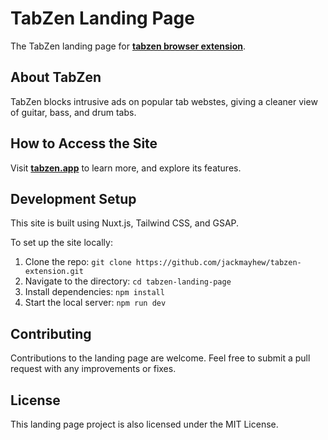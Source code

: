# TabZen Landing Page

The TabZen landing page for **[tabzen browser extension](https://github.com/jackmayhew/tabzen-extension)**.

## About TabZen

TabZen blocks intrusive ads on popular tab webstes, giving a cleaner view of guitar, bass, and drum tabs.

## How to Access the Site

Visit **[tabzen.app](https://tabzen.app)** to learn more, and explore its features.

## Development Setup

This site is built using Nuxt.js, Tailwind CSS, and GSAP. 

To set up the site locally:

1. Clone the repo: `git clone https://github.com/jackmayhew/tabzen-extension.git`
2. Navigate to the directory: `cd tabzen-landing-page`
3. Install dependencies: `npm install`
4. Start the local server: `npm run dev`

## Contributing

Contributions to the landing page are welcome. Feel free to submit a pull request with any improvements or fixes.

## License

This landing page project is also licensed under the MIT License.
